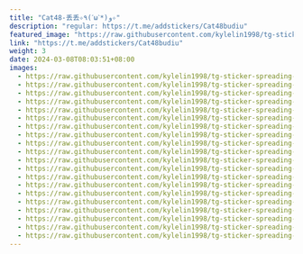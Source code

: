 ```yaml
---
title: "Cat48-丢丢✧٩(ˊωˋ*)و✧"
description: "regular: https://t.me/addstickers/Cat48budiu"
featured_image: "https://raw.githubusercontent.com/kylelin1998/tg-sticker-spreading-worldwide-images/main/img/976f136d-974d-4121-9e94-d0f0eb3914c1.jpg"
link: "https://t.me/addstickers/Cat48budiu"
weight: 3
date: 2024-03-08T08:03:51+08:00
images:
  - https://raw.githubusercontent.com/kylelin1998/tg-sticker-spreading-worldwide-images/main/img/976f136d-974d-4121-9e94-d0f0eb3914c1.jpg
  - https://raw.githubusercontent.com/kylelin1998/tg-sticker-spreading-worldwide-images/main/img/ef064934-08e5-45e3-afd1-7e5394e097c0.jpg
  - https://raw.githubusercontent.com/kylelin1998/tg-sticker-spreading-worldwide-images/main/img/4d688297-203f-4143-9eb9-8c8fddd18eba.jpg
  - https://raw.githubusercontent.com/kylelin1998/tg-sticker-spreading-worldwide-images/main/img/39dcb50f-5849-458c-93a7-10ee70226d25.jpg
  - https://raw.githubusercontent.com/kylelin1998/tg-sticker-spreading-worldwide-images/main/img/43a9c8a8-4949-47f7-ba2a-dc463c36575a.jpg
  - https://raw.githubusercontent.com/kylelin1998/tg-sticker-spreading-worldwide-images/main/img/5a9af732-08ec-4b7a-a931-87ae5cbebe92.jpg
  - https://raw.githubusercontent.com/kylelin1998/tg-sticker-spreading-worldwide-images/main/img/ce189484-5809-427c-bb02-23295be0575f.jpg
  - https://raw.githubusercontent.com/kylelin1998/tg-sticker-spreading-worldwide-images/main/img/9ab45628-1087-435a-96e6-4864c15c452d.jpg
  - https://raw.githubusercontent.com/kylelin1998/tg-sticker-spreading-worldwide-images/main/img/badb8f1b-4193-4eed-b185-c24af0943682.jpg
  - https://raw.githubusercontent.com/kylelin1998/tg-sticker-spreading-worldwide-images/main/img/a1cf40ce-9039-43b4-a0ec-e2786e9942fc.jpg
  - https://raw.githubusercontent.com/kylelin1998/tg-sticker-spreading-worldwide-images/main/img/076487c7-714d-482f-8f50-3474d836fc01.jpg
  - https://raw.githubusercontent.com/kylelin1998/tg-sticker-spreading-worldwide-images/main/img/bdeeec7c-3b00-47ef-9b10-03915730b276.jpg
  - https://raw.githubusercontent.com/kylelin1998/tg-sticker-spreading-worldwide-images/main/img/2c2a903e-22d2-45c3-a029-f0f41cc98a22.jpg
  - https://raw.githubusercontent.com/kylelin1998/tg-sticker-spreading-worldwide-images/main/img/53aa755f-a2e2-4dc2-a922-bd607f37050c.jpg
  - https://raw.githubusercontent.com/kylelin1998/tg-sticker-spreading-worldwide-images/main/img/ca4a8ab0-519d-401b-b73b-191668a90af9.jpg
  - https://raw.githubusercontent.com/kylelin1998/tg-sticker-spreading-worldwide-images/main/img/072b3b90-6aa0-46eb-9941-87764538c315.jpg
  - https://raw.githubusercontent.com/kylelin1998/tg-sticker-spreading-worldwide-images/main/img/800a127d-f251-40cc-be3e-92cb961e705d.jpg
  - https://raw.githubusercontent.com/kylelin1998/tg-sticker-spreading-worldwide-images/main/img/b2120cdf-467e-4f2b-9f7f-8ad3008b336e.jpg
  - https://raw.githubusercontent.com/kylelin1998/tg-sticker-spreading-worldwide-images/main/img/7c73b602-e887-4aa5-9bf8-c5bf39665678.jpg
  - https://raw.githubusercontent.com/kylelin1998/tg-sticker-spreading-worldwide-images/main/img/e7800587-051f-4198-8cd0-e5e1aa4fba7f.jpg
---
```

